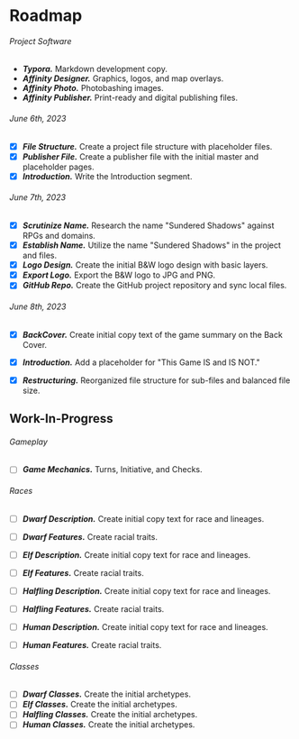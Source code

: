 # Roadmap

###### Project Software

- ***Typora.*** Markdown development copy.
- ***Affinity Designer.*** Graphics, logos, and map overlays.
- ***Affinity Photo.*** Photobashing images.
- ***Affinity Publisher.*** Print-ready and digital publishing files.

###### June 6th, 2023

- [x] ***File Structure.*** Create a project file structure with placeholder files.
- [x] ***Publisher File.*** Create a publisher file with the initial master and placeholder pages.
- [x] ***Introduction.*** Write the Introduction segment.

###### June 7th, 2023

- [x] ***Scrutinize Name.***  Research the name "Sundered Shadows" against RPGs and domains.
- [x] ***Establish Name.*** Utilize the name "Sundered Shadows" in the project and files.
- [x] ***Logo Design.*** Create the initial B&W logo design with basic layers.
- [x] ***Export Logo.*** Export the B&W logo to JPG and PNG.
- [x] ***GitHub Repo.*** Create the GitHub project repository and sync local files.

###### June 8th, 2023

- [x] ***BackCover.*** Create initial copy text of the game summary on the Back Cover.
- [x] ***Introduction.*** Add a placeholder for "This Game IS and IS NOT."
- [x] ***Restructuring.*** Reorganized file structure for sub-files and balanced file size.



## Work-In-Progress

###### Gameplay

- [ ] ***Game Mechanics.*** Turns, Initiative, and Checks.

###### Races

- [ ] ***Dwarf Description.*** Create initial copy text for race and lineages.

- [ ] ***Dwarf Features.*** Create racial traits.

- [ ] ***Elf Description.*** Create initial copy text for race and lineages.
- [ ] ***Elf Features.*** Create racial traits.

- [ ] ***Halfling Description.*** Create initial copy text for race and lineages.
- [ ] ***Halfling Features.*** Create racial traits.

- [ ] ***Human Description.*** Create initial copy text for race and lineages.
- [ ] ***Human Features.*** Create racial traits.

###### Classes

- [ ] ***Dwarf Classes.*** Create the initial archetypes.
- [ ] ***Elf Classes.*** Create the initial archetypes.
- [ ] ***Halfling Classes.*** Create the initial archetypes.
- [ ] ***Human Classes.*** Create the initial archetypes.
